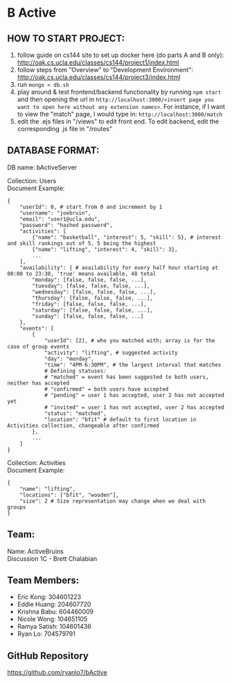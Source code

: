 # B Active


## HOW TO START PROJECT:
1. follow guide on cs144 site to set up docker here (do parts A and B only):
   http://oak.cs.ucla.edu/classes/cs144/project1/index.html
2. follow steps from "Overview" to "Development Environment":
   http://oak.cs.ucla.edu/classes/cs144/project3/index.html
3. run `mongo < db.sh`
4. play around & test frontend/backend functionality by running `npm start` and then opening the url in `http://localhost:3000/<insert page you want to open here without any extension names>`. For instance, if I want to view the "match" page, I would type in: `http://localhost:3000/match`
5. edit the .ejs files in "/views" to edit front end. To edit backend, edit the corresponding .js file in "/routes"

## DATABASE FORMAT:
DB name: bActiveServer

Collection: Users  
Document Example:
```
{
	"userId": 0, # start from 0 and increment by 1
	"username": "joebruin",
	"email": "user1@ucla.edu",
	"password": "hashed password",
	"activities": [
		{"name": "basketball", "interest": 5, "skill": 5}, # interest and skill rankings out of 5, 5 being the highest
		{"name": "lifting", "interest": 4, "skill": 3},
		...
	],
	"availability": { # availability for every half hour starting at 00:00 to 23:30, 'true' means available, 48 total
		"monday": [false, false, false, ...], 
		"tuesday": [false, false, false, ...],
		"wednesday": [false, false, false, ...],
		"thursday": [false, false, false, ...],
		"friday": [false, false, false, ...],
		"saturday": [false, false, false, ...],
		"sunday": [false, false, false, ...]
	},
	"events": [
		{
			"userId": [2], # who you matched with; array is for the case of group events
			"activity": "lifting", # suggested activity
			"day": "monday",
			"time": "4PM-6:30PM", # the largest interval that matches
			# Defining statuses:
			# "matched" = event has been suggested to both users, neither has accepted
			# "confirmed" = both users have accepted
			# "pending" = user 1 has accepted, user 2 has not accepted yet
			# "invited" = user 1 has not accepted, user 2 has accepted
			"status": "matched",
			"location": "bfit" # default to first location in Activities collection, changeable after confirmed
		}, 
		...
	]
}
```

Collection: Activities  
Document Example:
```
{
	"name": "lifting",
	"locations": ["bfit", "wooden"],
	"size": 2 # Size representation may change when we deal with groups
}
```


## Team:
Name: ActiveBruins  
Discussion 1C - Brett Chalabian

## Team Members:
- Eric Kong: 304601223
- Eddie Huang: 204607720
- Krishna Babu: 604460009
- Nicole Wong: 104651105
- Ramya Satish: 104601436
- Ryan Lo: 704579791

## GitHub Repository
https://github.com/ryanlo7/bActive
